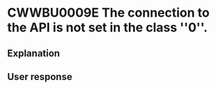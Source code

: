 # CWWBU0009E The connection to the API is not set in the class ''0''.

## Explanation

## User response